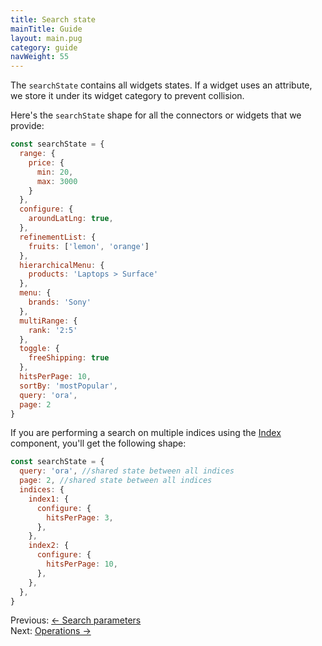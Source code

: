 ```yaml
---
title: Search state
mainTitle: Guide
layout: main.pug
category: guide
navWeight: 55
---
```


The `searchState` contains all widgets states.
If a widget uses an attribute, we store it under its widget category to prevent collision.

Here's the `searchState` shape for all the connectors or widgets that we provide:

```js
const searchState = {
  range: {
    price: {
      min: 20,
      max: 3000
    }
  },
  configure: {
    aroundLatLng: true,
  },
  refinementList: {
    fruits: ['lemon', 'orange']
  },
  hierarchicalMenu: {
    products: 'Laptops > Surface'
  },
  menu: {
    brands: 'Sony'
  },
  multiRange: {
    rank: '2:5'
  },
  toggle: {
    freeShipping: true
  },
  hitsPerPage: 10,
  sortBy: 'mostPopular',
  query: 'ora',
  page: 2
}
```

If you are performing a search on multiple indices using the [Index](widgets/<Index>.html)
component, you'll get the following shape:


```js
const searchState = {
  query: 'ora', //shared state between all indices
  page: 2, //shared state between all indices 
  indices: {
    index1: {
      configure: {
        hitsPerPage: 3,
      },
    },
    index2: {
      configure: {
        hitsPerPage: 10,
      },
    },
  },
}
```

<div class="guide-nav">
    <div class="guide-nav-left">
        Previous: <a href="guide/Search_parameters.html">← Search parameters</a>
    </div>
    <div class="guide-nav-right">
        Next: <a href="guide/Operations.html">Operations →</a>
    </div>
</div>
